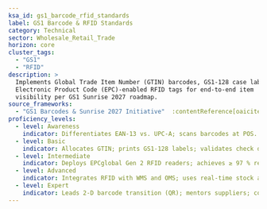 ```yaml
---
ksa_id: gs1_barcode_rfid_standards
label: GS1 Barcode & RFID Standards
category: Technical
sector: Wholesale_Retail_Trade
horizon: core
cluster_tags:
  - "GS1"
  - "RFID"
description: >
  Implements Global Trade Item Number (GTIN) barcodes, GS1-128 case labels, and
  Electronic Product Code (EPC)-enabled RFID tags for end-to-end item
  visibility per GS1 Sunrise 2027 roadmap.
source_frameworks:
  - "GS1 Barcodes & Sunrise 2027 Initiative"  :contentReference[oaicite:7]{index=7}
proficiency_levels:
  - level: Awareness
    indicator: Differentiates EAN-13 vs. UPC-A; scans barcodes at POS.
  - level: Basic
    indicator: Allocates GTIN; prints GS1-128 labels; validates check digit.
  - level: Intermediate
    indicator: Deploys EPCglobal Gen 2 RFID readers; achieves ≥ 97 % read rate in DC.
  - level: Advanced
    indicator: Integrates RFID with WMS and OMS; uses real-time stock accuracy > 98 %.
  - level: Expert
    indicator: Leads 2-D barcode transition (QR); mentors suppliers; collaborates with GS1 workgroups.
---
```


